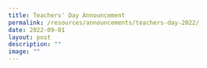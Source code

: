 ```yaml
---
title: Teachers' Day Announcement
permalink: /resources/announcements/teachers-day-2022/
date: 2022-09-01
layout: post
description: ""
image: ""
---
```

